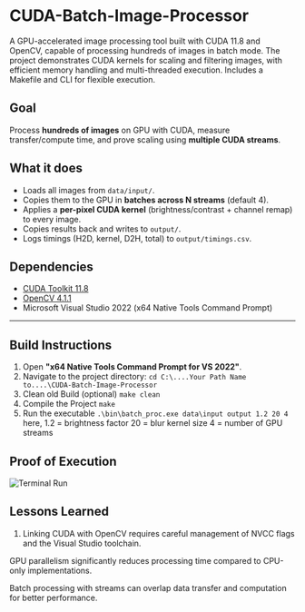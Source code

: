# CUDA-Batch-Image-Processor
A  GPU-accelerated image processing tool built with CUDA 11.8 and OpenCV, capable of processing hundreds of images in batch mode. The project demonstrates CUDA kernels for scaling and filtering images, with efficient memory handling and multi-threaded execution. Includes a Makefile and CLI for flexible execution.

## Goal
Process **hundreds of images** on GPU with CUDA, measure transfer/compute time, and prove scaling using **multiple CUDA streams**.

## What it does
- Loads all images from `data/input/`.
- Copies them to the GPU in **batches across N streams** (default 4).
- Applies a **per-pixel CUDA kernel** (brightness/contrast + channel remap) to every image.
- Copies results back and writes to `output/`.
- Logs timings (H2D, kernel, D2H, total) to `output/timings.csv`.

## **Dependencies**
- [CUDA Toolkit 11.8](https://developer.nvidia.com/cuda-11-8-0-download-archive)
- [OpenCV 4.1.1](https://opencv.org/releases/)
- Microsoft Visual Studio 2022 (x64 Native Tools Command Prompt)

---

## **Build Instructions**
1. Open **"x64 Native Tools Command Prompt for VS 2022"**.
2. Navigate to the project directory:
   ``` cd C:\....Your Path Name to....\CUDA-Batch-Image-Processor ```
3. Clean old Build (optional)
    ```make clean ```
4. Compile the Project
    ```make ```
5. Run the executable
    ```.\bin\batch_proc.exe data\input output 1.2 20 4 ```
    here, 
        1.2 = brightness factor
        20 = blur kernel size
        4 = number of GPU streams

## **Proof of Execution**
![Terminal Run](proof/proof_terminal.png)

    




## **Lessons Learned**
1. Linking CUDA with OpenCV requires careful management of NVCC flags and the Visual Studio toolchain.

GPU parallelism significantly reduces processing time compared to CPU-only implementations.

Batch processing with streams can overlap data transfer and computation for better performance.




